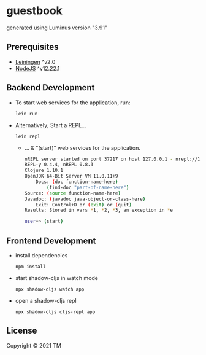 # guestbook

generated using Luminus version "3.91"

## Prerequisites

- [Leiningen][1] ^v2.0
- [NodeJS][2] ^v12.22.1

[1]: https://github.com/technomancy/leiningen

[2]: https://nvm.sh

## Backend Development

- To start web services for the application, run:
    ```
    lein run
    ```

- Alternatively; Start a REPL...
    ```
    lein repl
    ```
    - ... & "(start)" web services for the application.
        ```sh
        nREPL server started on port 37217 on host 127.0.0.1 - nrepl://127.0.0.1:37217
        REPL-y 0.4.4, nREPL 0.8.3
        Clojure 1.10.1
        OpenJDK 64-Bit Server VM 11.0.11+9
            Docs: (doc function-name-here)
                (find-doc "part-of-name-here")
        Source: (source function-name-here)
        Javadoc: (javadoc java-object-or-class-here)
            Exit: Control+D or (exit) or (quit)
        Results: Stored in vars *1, *2, *3, an exception in *e

        user=> (start)
        ```

## Frontend Development

- install dependencies

    ```
    npm install
    ```

- start shadow-cljs in watch mode

    ```
    npx shadow-cljs watch app
    ```

- open a shadow-cljs repl

    ```
    npx shadow-cljs cljs-repl app
    ```

## License

Copyright © 2021 TM
